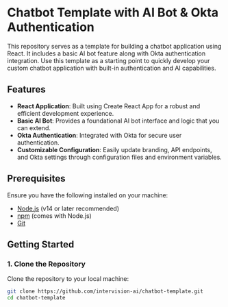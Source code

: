 # Chatbot Template with AI Bot & Okta Authentication

This repository serves as a template for building a chatbot application using React. It includes a basic AI bot feature along with Okta authentication integration. Use this template as a starting point to quickly develop your custom chatbot application with built-in authentication and AI capabilities.

## Features

- **React Application**: Built using Create React App for a robust and efficient development experience.
- **Basic AI Bot**: Provides a foundational AI bot interface and logic that you can extend.
- **Okta Authentication**: Integrated with Okta for secure user authentication.
- **Customizable Configuration**: Easily update branding, API endpoints, and Okta settings through configuration files and environment variables.

## Prerequisites

Ensure you have the following installed on your machine:

- [Node.js](https://nodejs.org/) (v14 or later recommended)
- [npm](https://www.npmjs.com/) (comes with Node.js)
- [Git](https://git-scm.com/)

## Getting Started

### 1. Clone the Repository

Clone the repository to your local machine:

```bash
git clone https://github.com/intervision-ai/chatbot-template.git
cd chatbot-template

